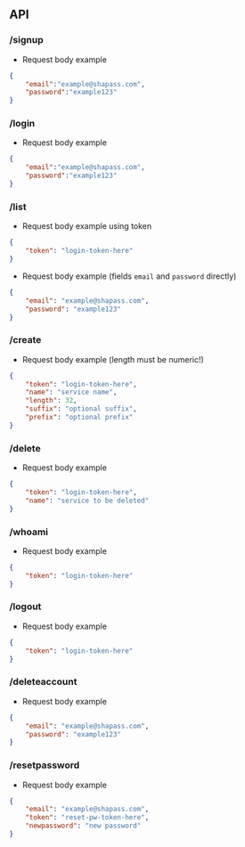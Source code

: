 ## API

### /signup

- Request body example

```json
{
    "email":"example@shapass.com",
    "password":"example123"
}
```

### /login

- Request body example

```json
{
    "email":"example@shapass.com",
    "password":"example123"
}
```

### /list

- Request body example using token
```json
{
    "token": "login-token-here"
}
```

- Request body example (fields `email` and `password` directly)

```json
{
    "email": "example@shapass.com",
    "password": "example123"
}
```

### /create

- Request body example (length must be numeric!)

```json
{
    "token": "login-token-here",
    "name": "service name",
	"length": 32,
	"suffix": "optional suffix",
	"prefix": "optional prefix"
}
```

### /delete

- Request body example

```json
{
    "token": "login-token-here",
    "name": "service to be deleted"
}
```

### /whoami

- Request body example

```json
{
    "token": "login-token-here"
}
```

### /logout

- Request body example

```json
{
    "token": "login-token-here"
}
```

### /deleteaccount

- Request body example

```json
{
    "email": "example@shapass.com",
    "password": "example123"
}
```

### /resetpassword

- Request body example

```json
{
    "email": "example@shapass.com",
	"token": "reset-pw-token-here",
	"newpassword": "new password"
}
```
